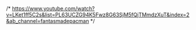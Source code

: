 /* https://www.youtube.com/watch?v=LKet1ff5C2s&list=PL63UCZG94K5Fwz8G63SjM5fQjTMmdzXuT&index=2&ab_channel=fantasmadepacman */
